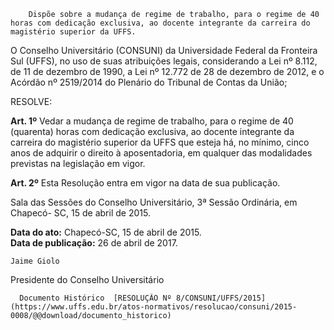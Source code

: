         Dispõe sobre a mudança de regime de trabalho, para o regime de 40 horas com dedicação exclusiva, ao docente integrante da carreira do magistério superior da UFFS.  

 

 O Conselho Universitário (CONSUNI) da Universidade Federal da Fronteira Sul (UFFS), no uso de suas atribuições legais, considerando a Lei nº 8.112, de 11 de dezembro de 1990, a Lei nº 12.772 de 28 de dezembro de 2012, e o Acórdão nº 2519/2014 do Plenário do Tribunal de Contas da União;

 RESOLVE:

 **Art. 1º** Vedar a mudança de regime de trabalho, para o regime de 40 (quarenta) horas com dedicação exclusiva, ao docente integrante da carreira do magistério superior da UFFS que esteja há, no mínimo, cinco anos de adquirir o direito à aposentadoria, em qualquer das modalidades previstas na legislação em vigor.

 **Art. 2º** Esta Resolução entra em vigor na data de sua publicação.

 Sala das Sessões do Conselho Universitário, 3ª Sessão Ordinária, em Chapecó- SC, 15 de abril de 2015. 

   **Data do ato:** Chapecó-SC, 15 de abril de 2015.   
 **Data de publicação:**  26 de abril de 2017. 

    Jaime Giolo   
 Presidente do Conselho Universitário 

      Documento Histórico  [RESOLUÇÃO Nº 8/CONSUNI/UFFS/2015](https://www.uffs.edu.br/atos-normativos/resolucao/consuni/2015-0008/@@download/documento_historico)     
      